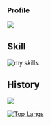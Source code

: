 ### Profile

[![](https://komarev.com/ghpvc/?username=matcha110&style=flat)](https://github.com/antonkomarev/github-profile-views-counter)

## Skill
<img alt="my skills" src="https://skillicons.dev/icons?theme=light&perline=8&i=python,php,rust,golang,js,laravel,vue" />

## History
![](https://github-profile-summary-cards.vercel.app/api/cards/profile-details?username=matcha110&theme=vue)

[![Top Langs](https://github-readme-stats.vercel.app/api/top-langs/?username=matcha110&layout=donut)](https://github.com/matcha110/github-readme-stats)
